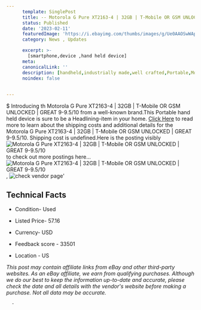 ```yaml
---
      template: SinglePost
      title: -- Motorola G Pure XT2163-4 | 32GB | T-Mobile OR GSM UNLOCKED | GREAT 9-9.5/10
      status: Published
      date: '2023-02-11'
      featuredImage: 'https://i.ebayimg.com/thumbs/images/g/Ue0AAOSwWApi6VFC/s-l225.jpg'
      category: News , Updates

      excerpt: >-
        [smartphone,device ,hand held device]
      meta:
      canonicalLink: ''
      description: [handheld,industrially made,well crafted,Portable,Mobile,Compact,Convenient,Lightweight,Maneuverable,Man-portable,Miniature,Carriable,Hand-held,Light,Holdable,Transportable,Mobile device,Pocket-sized,On-the-go,Wireless,Cordless,Compact size,Convenient size, smartphone,device ,hand held device]
      noindex: false
      

---
```

$
      Introducing th Motorola G Pure XT2163-4 | 32GB | T-Mobile OR GSM UNLOCKED | GREAT 9-9.5/10 from a well-known brand.This Portable hand held device is sure to be a Headlining-item in your home. [Click Here](https://www.ebay.com/itm/265740067141?hash=item3ddf57a145%3Ag%3AUe0AAOSwWApi6VFC&mkevt=1&mkcid=1&mkrid=711-53200-19255-0&campid=%253CePNCampaignId%253E&customid=%253CreferenceId%253E&toolid=10049) to read more to learn about the shipping costs and additional details for the Motorola G Pure XT2163-4 | 32GB | T-Mobile OR GSM UNLOCKED | GREAT 9-9.5/10. Shipping cost is undefined.Here is the posting visibly ![Motorola G Pure XT2163-4 | 32GB | T-Mobile OR GSM UNLOCKED | GREAT 9-9.5/10](https://i.ebayimg.com/thumbs/images/g/Ue0AAOSwWApi6VFC/s-l225.jpg) to check out more postings here... ![Motorola G Pure XT2163-4 | 32GB | T-Mobile OR GSM UNLOCKED | GREAT 9-9.5/10](https://i.ebayimg.com/images/g/Ue0AAOSwWApi6VFC/s-l960.jpg), ![check vendor page](https://origin-galleryplus.ebayimg.com/ws/web/265740067141_2_0_1/225x225.jpg,https://origin-galleryplus.ebayimg.com/ws/web/265740067141_3_0_1/225x225.jpg)'

      

 ## Technical Facts 



     
      

 - Condition- Used 


      

 - Listed Price- 57.16 


      

 - Currency- USD 


      

 - Feedback score - 33501 


      

 - Location - US 


      
      

 *_This post may contain affiliate links from eBay and other third-party websites. As an eBay affiliate, we earn from qualifying purchases. Although we do our best to keep the information up-to-date and accurate, please check the date and all details with the vendor's website before making a purchase. Not all data may be accurate._*




      -
